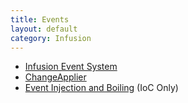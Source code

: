 ```yaml
---
title: Events
layout: default
category: Infusion
---
```


* [Infusion Event System](InfusionEventSystem.md)
* [ChangeApplier](ChangeApplier.md)
* [Event Injection and Boiling](EventInjectionAndBoiling.md) (IoC Only)
